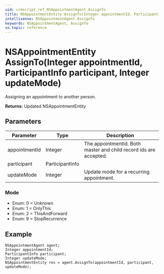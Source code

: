 ```yaml
---
uid: crmscript_ref_NSAppointmentAgent_AssignTo
title: NSAppointmentEntity AssignTo(Integer appointmentId, ParticipantInfo participant, Integer updateMode)
intellisense: NSAppointmentAgent.AssignTo
keywords: NSAppointmentAgent, AssignTo
so.topic: reference
---
```


# NSAppointmentEntity AssignTo(Integer appointmentId, ParticipantInfo participant, Integer updateMode)

Assigning an appointment to another person.

**Returns:** Updated NSAppointmentEntity

## Parameters

| Parameter | Type |Description |
|---|---|---|
| appointmentId | Integer | The appointmentId. Both master and child record ids are accepted. |
| participant | ParticipantInfo | |
| updateMode | Integer | Update mode for a recurring appointment. |

### Mode

* Enum: 0 = Unknown
* Enum: 1 = OnlyThis
* Enum: 2 = ThisAndForward
* Enum: 9 = StopRecurrence

## Example

```crmscript
NSAppointmentAgent agent;
Integer appointmentId;
ParticipantInfo participant;
Integer updateMode;
NSAppointmentEntity res = agent.AssignTo(appointmentId, participant, updateMode);
```
